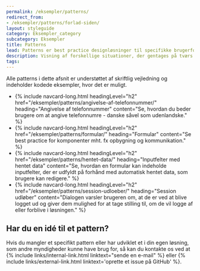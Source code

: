 ```yaml
---
permalink: /eksempler/patterns/
redirect_from:
- /eksempler/patterns/forlad-siden/
layout: styleguide
category: Eksempler_category
subcategory: Eksempler
title: Patterns
lead: Patterns er best practice designløsninger til specifikke brugerfokuserede opgaver. De bruger ofte en eller flere komponenter og forklarer, hvordan man tilpasser dem til konteksten.
description: Visning af forskellige situationer, der gentages på tværs af løsninger
tags:
---
```


Alle patterns i dette afsnit er understøttet af skriftlig vejledning og indeholder kodede eksempler, hvor det er muligt.

<ul class="card-row">
    <li>
        {% include navcard-long.html headingLevel="h2"
        href="/eksempler/patterns/angivelse-af-telefonnummer/"
        heading="Angivelse af telefonnummer" 
        content="Se, hvordan du beder brugere om at angive telefonnumre - danske såvel som udenlandske." 
        %}
    </li>
    <li>
        {% include navcard-long.html headingLevel="h2"
        href="/eksempler/patterns/formular/"
        heading="Formular" 
        content="Se best practice for komponenter mht. fx opbygning og kommunikation." 
        %}
    </li>
    <li>
        {% include navcard-long.html headingLevel="h2"
        href="/eksempler/patterns/hentet-data/"
        heading="Inputfelter med hentet data" 
        content="Se, hvordan en formular kan indeholde inputfelter, der er udfyldt på forhånd med automatisk hentet data, som brugere kan redigere." 
        %}
    </li>
    <li>
        {% include navcard-long.html headingLevel="h2"
        href="/eksempler/patterns/session-udloeber/"
        heading="Session udløber" 
        content="Dialogen varsler brugeren om, at de er ved at blive logget ud og giver dem  mulighed for at tage stilling til, om de vil logge af eller forblive i løsningen." 
        %}
    </li>
</ul>

## Har du en idé til et pattern?

Hvis du mangler et specifikt pattern eller har udviklet et i din egen løsning, som andre myndigheder kunne have brug for, så kan du kontakte os ved at {% include links/internal-link.html linktext="sende en e-mail" %} eller {% include links/external-link.html linktext='oprette et issue på GitHub' %}.